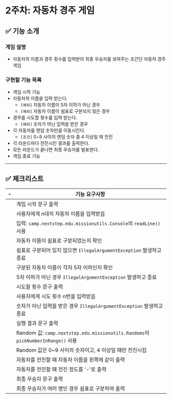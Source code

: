 # 2주차: 자동차 경주 게임

## ✅ 기능 소개

### 게임 설명
- 자동차의 이름과 경주 횟수를 입력받아 최종 우승자를 보여주는 초간단 자동차 경주 게임

### 구현할 기능 목록
- 게임 시작 기능
- 자동차의 이름을 입력 받는다.
  - `[예외]` 자동차 이름이 5자 이하가 아닌 경우
  - `[예외]` 자동차 이름이 쉼표로 구분되지 않은 경우
- 경주를 시도할 횟수를 입력 받는다.
  - `[예외]` 숫자가 아닌 입력을 받은 경우
- 각 자동차를 랜덤 숫자만큼 이동시킨다.
  - `[조건]` 0~9 사이의 랜덤 숫자 중 4 이상일 때 전진
- 각 라운드마다 전진시킨 결과를 출력한다.
- 모든 라운드가 끝나면 최종 우승자를 발표한다.
- 게임 종료 기능

---

## ✅ 체크리스트

| - | 기능 요구사항                                                                      |
|---|------------------------------------------------------------------------------|
|   | 게임 시작 문구 출력                                                                  |
|   | 사용자에게 n대의 자동차 이름을 입력받음                                                       |
|   | 입력: `camp.nextstep.edu.missionutils.Console`의 `readLine()` 사용                |
|   | 자동차 이름이 쉼표로 구분되었는지 확인                                                        |
|   | 쉼표로 구분되어 있지 않으면 `IllegalArgumentException` 발생하고 종료                           |
|   | 구분된 자동차 이름이 각자 5자 이하인지 확인                                                    |
|   | 5자 이하가 아닌 경우 `IllegalArgumentException` 발생하고 종료                              |
|   | 시도할 횟수 문구 출력                                                                 |
|   | 사용자에게 시도 횟수 n번을 입력받음                                                         |
|   | 숫자가 아닌 입력을 받은 경우 `IllegalArgumentException` 발생하고 종료                          |
|   | 실행 결과 문구 출력                                                                  |
|   | Random 값: `camp.nextstep.edu.missionutils.Randoms`의 `pickNumberInRange()` 사용 |
|   | Random 값은 0~9 사이의 숫자이고, 4 이상일 때만 전진시킴                                        |
|   | 자동차를 전진할 때 자동차 이름을 왼쪽에 같이 출력                                                 |
|   | 자동차를 전진할 때 전진 정도를 '-'로 출력                                                    |
|   | 최종 우승자 문구 출력                                                                 |
|   | 최종 우승자가 여러 명인 경우 쉼표로 구분하여 출력                                                 |

<br>